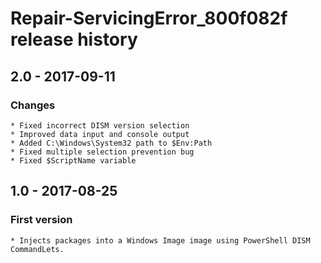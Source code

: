 # Repair-ServicingError_800f082f release history

## 2.0 - 2017-09-11

### Changes

    * Fixed incorrect DISM version selection
    * Improved data input and console output
    * Added C:\Windows\System32 path to $Env:Path
    * Fixed multiple selection prevention bug
    * Fixed $ScriptName variable

## 1.0 - 2017-08-25

### First version

    * Injects packages into a Windows Image image using PowerShell DISM CommandLets.